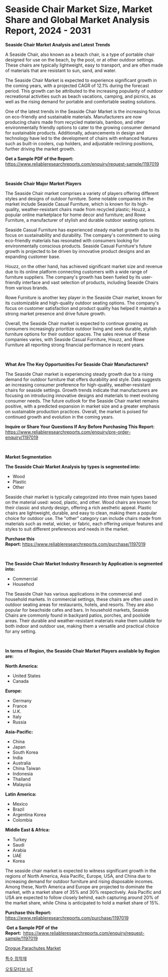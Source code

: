 <p><h1>Seaside Chair Market Size, Market Share and Global Market Analysis Report, 2024 - 2031</h1></p><p><strong>Seaside Chair Market Analysis and Latest Trends</strong></p>
<p><p>A Seaside Chair, also known as a beach chair, is a type of portable chair designed for use on the beach, by the pool, or at other outdoor settings. These chairs are typically lightweight, easy to transport, and are often made of materials that are resistant to sun, sand, and water.</p><p>The Seaside Chair Market is expected to experience significant growth in the coming years, with a projected CAGR of 12.1% during the forecast period. This growth can be attributed to the increasing popularity of outdoor recreational activities such as beach vacations, camping, and picnics, as well as the rising demand for portable and comfortable seating solutions.</p><p>One of the latest trends in the Seaside Chair Market is the increasing focus on eco-friendly and sustainable materials. Manufacturers are now producing chairs made from recycled materials, bamboo, and other environmentally friendly options to cater to the growing consumer demand for sustainable products. Additionally, advancements in design and technology have led to the development of chairs with enhanced features such as built-in coolers, cup holders, and adjustable reclining positions, further driving the market growth.</p></p>
<p><strong>Get a Sample PDF of the Report:&nbsp;</strong> <a href="https://www.reliableresearchreports.com/enquiry/request-sample/1197019">https://www.reliableresearchreports.com/enquiry/request-sample/1197019</a></p>
<p>&nbsp;</p>
<p><strong>Seaside Chair Major Market Players</strong></p>
<p><p>The Seaside Chair market comprises a variety of players offering different styles and designs of outdoor furniture. Some notable companies in the market include Seaside Casual Furniture, which is known for its high-quality, weather-resistant chairs made from recycled plastic; Houzz, a popular online marketplace for home decor and furniture; and Rowe Furniture, a manufacturer of stylish and durable outdoor seating options.</p><p>Seaside Casual Furniture has experienced steady market growth due to its focus on sustainability and durability. The company's commitment to using eco-friendly materials has resonated with consumers looking for environmentally conscious products. Seaside Casual Furniture's future growth is projected to be driven by innovative product designs and an expanding customer base.</p><p>Houzz, on the other hand, has achieved significant market size and revenue due to its online platform connecting customers with a wide range of furniture suppliers. The company's growth has been fueled by its user-friendly interface and vast selection of products, including Seaside Chairs from various brands.</p><p>Rowe Furniture is another key player in the Seaside Chair market, known for its customizable and high-quality outdoor seating options. The company's focus on customer satisfaction and product quality has helped it maintain a strong market presence and drive future growth.</p><p>Overall, the Seaside Chair market is expected to continue growing as consumers increasingly prioritize outdoor living and seek durable, stylish furniture options for their outdoor spaces. The sales revenue of these companies varies, with Seaside Casual Furniture, Houzz, and Rowe Furniture all reporting strong financial performance in recent years.</p></p>
<p>&nbsp;</p>
<p><strong>What Are The Key Opportunities For Seaside Chair Manufacturers?</strong></p>
<p><p>The Seaside Chair market is experiencing steady growth due to a rising demand for outdoor furniture that offers durability and style. Data suggests an increasing consumer preference for high-quality, weather-resistant chairs for seaside settings. Growth trends indicate that manufacturers are focusing on introducing innovative designs and materials to meet evolving consumer needs. The future outlook for the Seaside Chair market remains positive, with a predicted expansion in market size and a greater emphasis on sustainable production practices. Overall, the market is poised for continued growth and evolution in the coming years.</p></p>
<p><strong>Inquire or Share Your Questions If Any Before Purchasing This Report:</strong> <a href="https://www.reliableresearchreports.com/enquiry/pre-order-enquiry/1197019">https://www.reliableresearchreports.com/enquiry/pre-order-enquiry/1197019</a></p>
<p>&nbsp;</p>
<p><strong>Market Segmentation</strong></p>
<p><strong>The Seaside Chair Market Analysis by types is segmented into:</strong></p>
<p><ul><li>Wood</li><li>Plastic</li><li>Other</li></ul></p>
<p><p>Seaside chair market is typically categorized into three main types based on the material used: wood, plastic, and other. Wood chairs are known for their classic and sturdy design, offering a rich aesthetic appeal. Plastic chairs are lightweight, durable, and easy to clean, making them a popular choice for outdoor use. The "other" category can include chairs made from materials such as metal, wicker, or fabric, each offering unique features and styles to suit different preferences and needs in the market.</p></p>
<p><strong>Purchase this Report:&nbsp;</strong><a href="https://www.reliableresearchreports.com/purchase/1197019">https://www.reliableresearchreports.com/purchase/1197019</a></p>
<p>&nbsp;</p>
<p><strong>The Seaside Chair Market Industry Research by Application is segmented into:</strong></p>
<p><ul><li>Commercial</li><li>Househod</li></ul></p>
<p><p>The Seaside Chair has various applications in the commercial and household markets. In commercial settings, these chairs are often used in outdoor seating areas for restaurants, hotels, and resorts. They are also popular for beachside cafes and bars. In household markets, Seaside Chairs are commonly found in backyard patios, porches, and poolside areas. Their durable and weather-resistant materials make them suitable for both indoor and outdoor use, making them a versatile and practical choice for any setting.</p></p>
<p>&nbsp;</p>
<p><strong>In terms of Region, the Seaside Chair Market Players available by Region are:</strong></p>
<p>
    <p> <strong> North America: </strong>
        <ul>
            <li>United States</li>
            <li>Canada</li>
        </ul>
        </p> 
    <p> <strong> Europe: </strong>
        <ul>
            <li>Germany</li>
            <li>France</li>
            <li>U.K.</li>
            <li>Italy</li>
            <li>Russia</li>
        </ul>
        </p> 
    <p> <strong> Asia-Pacific: </strong>
        <ul>
            <li>China</li>
            <li>Japan</li>
            <li>South Korea</li>
            <li>India</li>
            <li>Australia</li>
            <li>China Taiwan</li>
            <li>Indonesia</li>
            <li>Thailand</li>
            <li>Malaysia</li>
        </ul>
        </p> 
    <p> <strong> Latin America: </strong>
        <ul>
            <li>Mexico</li>
            <li>Brazil</li>
            <li>Argentina Korea</li>
            <li>Colombia</li>
        </ul>
        </p> 
    <p> <strong> Middle East & Africa: </strong>
        <ul>
            <li>Turkey</li>
            <li>Saudi</li>
            <li>Arabia</li>
            <li>UAE</li>
            <li>Korea</li>
        </ul>
    </p>
    </p>
<p><p>The seaside chair market is expected to witness significant growth in the regions of North America, Asia Pacific, Europe, USA, and China due to increasing demand for outdoor furniture and rising disposable incomes. Among these, North America and Europe are projected to dominate the market, with a market share of 35% and 30% respectively. Asia Pacific and USA are expected to follow closely behind, each capturing around 20% of the market share, while China is anticipated to hold a market share of 15%.</p></p>
<p><strong>Purchase this Report: </strong><a href="https://www.reliableresearchreports.com/purchase/1197019">https://www.reliableresearchreports.com/purchase/1197019</a></p>
<p>&nbsp;<strong>Get a Sample PDF of the Report:&nbsp;&nbsp;</strong><a href="https://www.reliableresearchreports.com/enquiry/request-sample/1197019">https://www.reliableresearchreports.com/enquiry/request-sample/1197019</a></p>
<p><strong></strong></p>
<p><p><a href="https://funky-papaya-cf4.notion.site/Drogue-Parachutes-Market-Centers-on-Aspects-such-as-Market-Growth-Market-Share-Market-Opportunity--ac10238365414ab199a829b3493335d4">Drogue Parachutes Market</a></p><p><a href="https://medium.com/@duculucescu2022/%EC%A0%84%EB%AC%B8-%EC%A0%91%EC%B0%A9%EC%A0%9C-%EC%8B%9C%EC%9E%A5-%EB%B6%84%EC%84%9D-%EA%B7%B8%EC%9D%98-cagr-%EC%8B%9C%EC%9E%A5-%EC%84%B8%EB%B6%84%ED%99%94-%EB%B0%8F-%EA%B8%80%EB%A1%9C%EB%B2%8C-%EC%82%B0%EC%97%85-%EA%B0%9C%EC%9A%94-75c3bc641ec0">특수 접착제</a></p><p><a href="https://medium.com/@tonyolfson67562023/%EC%9E%90%EB%8F%99%EC%B0%A8-iot-%EC%8B%9C%EC%9E%A5-%EA%B7%9C%EB%AA%A8-cagr-%ED%8A%B8%EB%A0%8C%EB%93%9C-2024-2030-5179a410e9ee">오토모티브 IoT</a></p></p>
